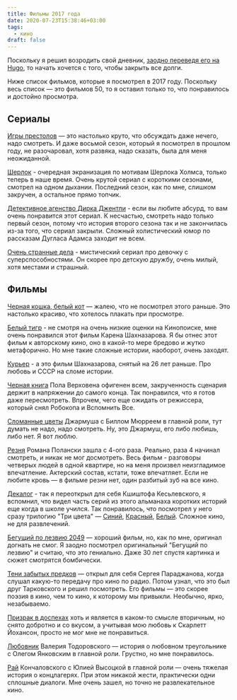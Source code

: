 ```yaml
---
title: Фильмы 2017 года
date: 2020-07-23T15:38:46+03:00
tags:
  - кино
draft: false
---
```


Поскольку я решил возродить свой дневник, [заодно переведя его на Hugo](/life/2020/06/19/go-hugo/), 
то начать хочется с того, чтобы закрыть все долги.

Ниже список фильмов, которые я посмотрел в 2017 году. Поскольку весь список — это фильмов 50,
то я оставил только то, что понравилось и достойно просмотра.

<!--more-->

## Сериалы

[Игры престолов](https://www.kinopoisk.ru/series/464963/) — это настолько круто, что обсуждать даже нечего, надо
смотреть. И даже восьмой сезон, который я посмотрел в прошлом году, не разочаровал, хотя развяка, надо сказать,
была для меня неожиданной.

[Шерлок](https://www.kinopoisk.ru/series/502838/) - очередная экранизация по мотивам Шерлока Холмса, только теперь в
наше время. Очень крутой сериал с короткими сезонами, смотрел на одном дыхании. Последний сезон, как по мне, слишком
закручен, а остальное прямо топчик.

[Детективное агенство Дирка Джентли](https://www.kinopoisk.ru/series/968767/) - если вы любите абсурд, то вам очень
понравится этот сериал. К несчастью, смотреть надо только первый сезон, потому что история второго сезона так и не
закончилась из-за того, что сериал закрыли. Сложный холистический юмор по рассказам Дугласа Адамса заходит не всем.

[Очень странные дела](https://www.kinopoisk.ru/film/915196/episodes/) - мистический сериал про девочку с
суперспособностями. Он скорее про детскую дружбу, очень милый, хотя местами и страшный.

## Фильмы

[Черная кошка, белый кот](https://www.kinopoisk.ru/film/38198/) — жалею, что не посмотрел этого раньше. Это настолько
красиво, что хотелось плакать при просмотре.

[Белый тигр](https://www.kinopoisk.ru/film/573602/) - не смотря на очень низкие оценки на Кинопоиске, мне очень
понравился этот фильм Карена Шахназарова. Я бы отнес этот фильм к авторскому кино, оно в какой-то мере бредово и жутко
метафорично. Но мне такие сложные истории, наоборот, очень заходят.

[Курьер](https://www.kinopoisk.ru/film/45028/) - а это фильм Шахназарова, снятый на 26 лет раньше. Про любовь и СССР на
сломе истории.

[Черная книга](https://www.kinopoisk.ru/film/78079/) Пола Верховена офигенен всем, закрученность сценария держит в
напряжении до самого конца. Так понравился, что я готов даже пересмотреть. Впрочем, чего еще ожидать от режиссера,
который снял Робокопа и Вспомнить Все.

[Сломанные цветы](https://www.kinopoisk.ru/film/81581/) Джармуша с Биллом Мюрреем в главной роли, тут думать не надо,
надо смотреть. Ну, это Джармуш, его либо любишь, либо нет. Я вот люблю.

[Резня](https://www.kinopoisk.ru/film/557837/) Романа Полански зашла с 4-ого раза. Реально, раза 4 начинал смотреть, и
никак не мог досмотреть. Весь фильм - разговоры четверых людей в одной квартире, но на меня произвел неизгладимое
впечатление. Актерский состав, кстати, тоже впечатляет. Если не любите кровь — в фильме резни нет, один разбитый зуб на
все кино.

[Декалог](https://www.kinopoisk.ru/series/94660/) - так я переоткрыл для себя Кшиштофа Кесьлевского, я вспомнил, что
видел часть серий из этого альманаха коротких историй еще когда в школе учился. Так понравилось, что посмотрел у него
сразу трилогию "Три цвета" — [Синий](https://www.kinopoisk.ru/film/18348/), [Красный](https://www.kinopoisk.ru/film/501/),
[Белый](https://www.kinopoisk.ru/film/18347/). Сложное кино, не для развлечений.

[Бегущий по лезвию 2049](https://www.kinopoisk.ru/film/589290/) — хороший фильм, но, как по мне, оригинал догнать не
смог. Я заодно посмотрел оригинальный "Бегущий по лезвию" и считаю, что это гениально. Даже 30 лет спустя картинка и
сюжет смотрятся бомбически.

[Тени забытых предков](https://www.kinopoisk.ru/film/42256/) — открыл для себя Сергея Параджанова, когда слушал
какую-то передачу про кино по радио. Потом узнал, что это был друг Тарковского и решил посмотреть. Его фильмы — это
скорее поэзия в кино, чем то кино, к которому мы привыкли. Необычно, ярко, незабываемо.

[Призрак в доспехах](https://www.kinopoisk.ru/film/843789/) хоть и является в каком-то смысле вторичным, но снято
добротно и со вкусом, а учитывая мою любовь к Скарлетт Йохансон, просто не мог мне не понравиться.

[Любовник](https://www.kinopoisk.ru/film/41312/) Валерия Тодоровского — история о любовном треугольнике с Олегом
Янковским в главной роли. Грустно, но мне понравилось.

[Рай](https://www.kinopoisk.ru/film/897166/) Кончаловского с Юлией Высоцкой в главной роли — очень тяжелая история о
концлагерях. При этом никакой жести, практически одни сплошные диалоги. Мне очень зашел, но точно не развлекательное
кино.


